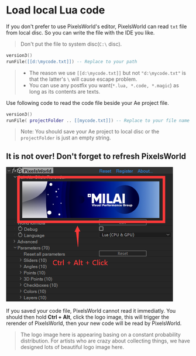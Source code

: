 # Load local Lua code

If you don't prefer to use PixelsWorld's editor, PixelsWorld can read `txt` file from local disc. So you can write the file with the IDE you like. 

> Don't put the file to system disc(`C:\` disc). 



```lua:loadTxt.lua
version3()
runFile([[d:\mycode.txt]]) -- Replace to your path
```

> - The reason we use `[[d:\mycode.txt]]` but not `"d:\mycode.txt"` is that the latter's `\` will cause escape problem. 
> - You can use any postfix you want(`*.lua, *.code, *.magic`) as long as its contents are texts. 

Use following code to read the code file beside your Ae project file. 

```lua:loadTxt.lua
version3()
runFile( projectFolder .. [[mycode.txt]]) -- Replace to your file name
```

> Note: You should save your Ae project to local disc or the `projectFolder` is just an empty string. 

## It is not over! Don't forget to refresh PixelsWorld

![RerenderClick](RerenderLOGO.png)

If you saved your code file, PixelsWorld cannot read it immediatly. You should then hold **Ctrl + Alt**, click the logo image, this will trigger the rerender of PixelsWorld, then your new code will be read by PixelsWorld. 

> The logo image here is appearing basing on a constant probability distribution. For artists who are crazy about collecting things, we have designed lots of beautiful logo image here. 